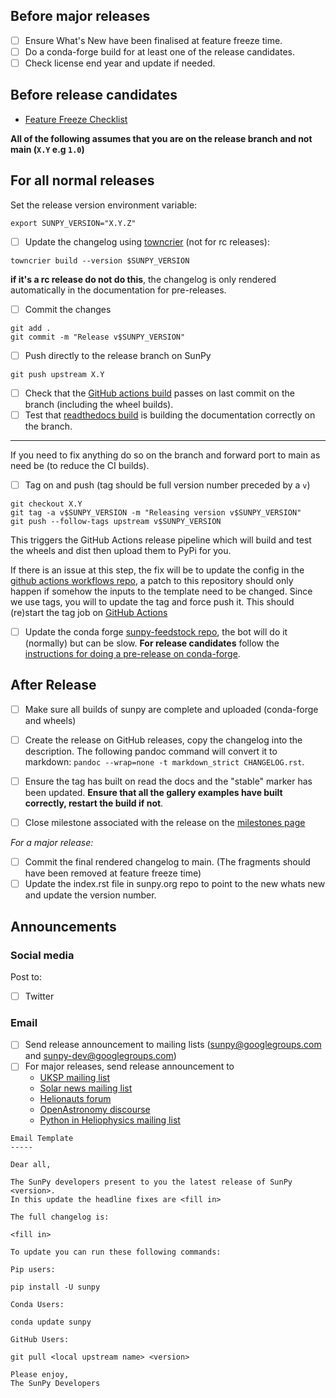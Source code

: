 ## Before major releases

- [ ] Ensure What's New have been finalised at feature freeze time.
- [ ] Do a conda-forge build for at least one of the release candidates.
- [ ] Check license end year and update if needed.

## Before release candidates

- [Feature Freeze Checklist](https://github.com/sunpy/sunpy/wiki/Home%3A-Feature-Freeze-Checklist)

**All of the following assumes that you are on the release branch and not main (`X.Y` e.g `1.0`)**

## For all normal releases

Set the release version environment variable:
```
export SUNPY_VERSION="X.Y.Z"
```

- [ ] Update the changelog using [towncrier](https://pypi.org/project/towncrier/) (not for rc releases):

```
towncrier build --version $SUNPY_VERSION
```

**if it's a rc release do not do this**, the changelog is only rendered automatically in the documentation for pre-releases.

- [ ] Commit the changes

```
git add .
git commit -m "Release v$SUNPY_VERSION"
```

- [ ] Push directly to the release branch on SunPy

```
git push upstream X.Y
```


- [ ] Check that the [GitHub actions build](https://github.com/sunpy/sunpy/actions) passes on last commit on the branch (including the wheel builds).
- [ ] Test that [readthedocs build](https://readthedocs.org/projects/sunpy/builds/) is building the documentation correctly on the branch.
***

If you need to fix anything do so on the branch and forward port to main as need be (to reduce the CI builds).

- [ ] Tag on and push (tag should be full version number preceded by a `v`)

```
git checkout X.Y
git tag -a v$SUNPY_VERSION -m "Releasing version v$SUNPY_VERSION"
git push --follow-tags upstream v$SUNPY_VERSION
```

This triggers the GitHub Actions release pipeline which will build and test the wheels and dist then upload them to PyPi for you.

If there is an issue at this step, the fix will be to update the config in the [github actions workflows repo](https://github.com/OpenAstronomy/github-actions-workflows), a patch to this repository should only happen if somehow the inputs to the template need to be changed.
Since we use tags, you will to update the tag and force push it.
This should (re)start the tag job on [GitHub Actions](https://github.com/sunpy/sunpy/actions)

- [ ] Update the conda forge [sunpy-feedstock repo](https://github.com/conda-forge/sunpy-feedstock), the bot will do it (normally) but can be slow. **For release candidates** follow the [instructions for doing a pre-release on conda-forge](https://conda-forge.org/docs/maintainer/knowledge_base.html#pre-release-builds).

## After Release

- [ ] Make sure all builds of sunpy are complete and uploaded (conda-forge and wheels)
- [ ] Create the release on GitHub releases, copy the changelog into the description. The following pandoc command will convert it to markdown: `pandoc --wrap=none -t markdown_strict CHANGELOG.rst`.
- [ ] Ensure the tag has built on read the docs and the "stable" marker has been updated. **Ensure that all the gallery examples have built correctly, restart the build if not**.
- [ ] Close milestone associated with the release on the [milestones page](https://github.com/sunpy/sunpy/milestones)


*For a major release:*

- [ ] Commit the final rendered changelog to main. (The fragments should have been removed at feature freeze time)
- [ ] Update the index.rst file in sunpy.org repo to point to the new whats new and update the version number.

## Announcements

### Social media
Post to:
- [ ] Twitter

### Email
- [ ] Send release announcement to mailing lists (sunpy@googlegroups.com and sunpy-dev@googlegroups.com)
- [ ] For major releases, send release announcement to
    - [UKSP mailing list](https://www.uksolphys.org/news/newsletter-archive/)
    - [Solar news mailing list](https://solarnews.nso.edu/)
    - [Helionauts forum](https://helionauts.org/)
    - [OpenAstronomy discourse](https://community.openastronomy.org/c/sunpy/5)
    - [Python in Heliophysics mailing list](https://heliopython.org/contact/)

```
Email Template
-----

Dear all,

The SunPy developers present to you the latest release of SunPy <version>.
In this update the headline fixes are <fill in>

The full changelog is:

<fill in>

To update you can run these following commands:

Pip users:

pip install -U sunpy

Conda Users:

conda update sunpy

GitHub Users:

git pull <local upstream name> <version>

Please enjoy,
The SunPy Developers
```
